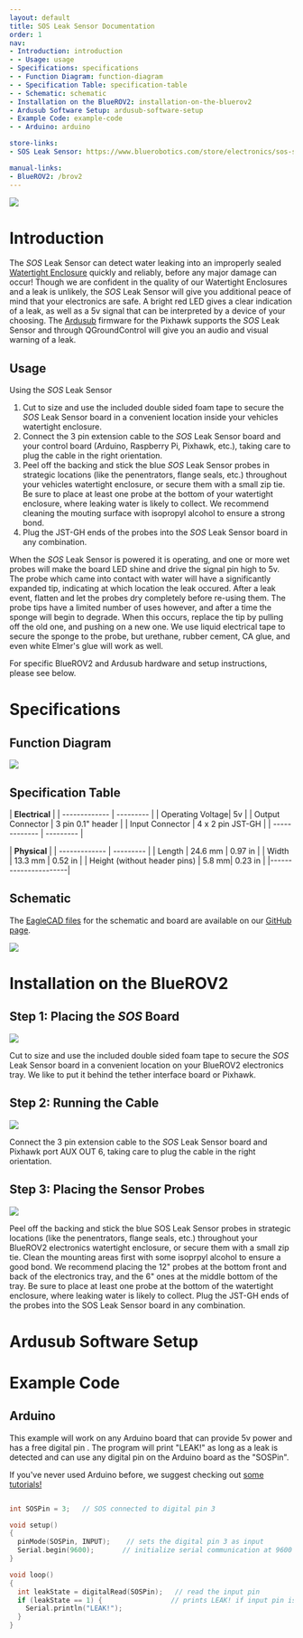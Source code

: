 ```yaml
---
layout: default
title: SOS Leak Sensor Documentation
order: 1
nav:
- Introduction: introduction
- - Usage: usage
- Specifications: specifications
- - Function Diagram: function-diagram
- - Specification Table: specification-table
- - Schematic: schematic
- Installation on the BlueROV2: installation-on-the-bluerov2
- Ardusub Software Setup: ardusub-software-setup
- Example Code: example-code
- - Arduino: arduino

store-links:
- SOS Leak Sensor: https://www.bluerobotics.com/store/electronics/sos-set-r1/

manual-links:
- BlueROV2: /brov2
---
```


<img src="/sos/cad/sos-banner-a.PNG" class="img-responsive" style="max-width:900px"  />

# Introduction

The <em>SOS</em> Leak Sensor can detect water leaking into an improperly sealed <a href="https://www.bluerobotics.com/product-category/watertight-enclosures/">Watertight Enclosure</a> quickly and reliably, before any major damage can occur! Though we are confident in the quality of our Watertight Enclosures and a leak is unlikely, the <em>SOS</em> Leak Sensor will give you additional peace of mind that your electronics are safe. A bright red LED gives a clear indication of a leak, as well as a 5v signal that can be interpreted by a device of your choosing. The <a href="http://ardusub.com/">Ardusub</a> firmware for the Pixhawk supports the <em>SOS</em> Leak Sensor and through QGroundControl will give you an audio and visual warning of a leak.

## Usage

Using the <em>SOS</em> Leak Sensor 

1. Cut to size and use the included double sided foam tape to secure the <em>SOS</em> Leak Sensor board in a convenient location inside your vehicles watertight enclosure.
2. Connect the 3 pin extension cable to the <em>SOS</em> Leak Sensor board and your control board (Arduino, Raspberry Pi, Pixhawk, etc.), taking care to plug the cable in the right orientation.
3. Peel off the backing and stick the blue <em>SOS</em> Leak Sensor probes in strategic locations (like the penentrators, flange seals, etc.) throughout your vehicles watertight enclosure, or secure them with a small zip tie. Be sure to place at least one probe at the bottom of your watertight enclosure, where leaking water is likely to collect. We recommend cleaning the mouting surface with isopropyl alcohol to ensure a strong bond.
4. Plug the JST-GH ends of the probes into the <em>SOS</em> Leak Sensor board in any combination.

When the <em>SOS</em> Leak Sensor is powered it is operating, and one or more wet probes will make the board LED shine and drive the signal pin high to 5v. The probe which came into contact with water will have a significantly expanded tip, indicating at which location the leak occured. After a leak event, flatten and let the probes dry completely before re-using them. The probe tips have a limited number of uses however, and after a time the sponge will begin to degrade. When this occurs, replace the tip by pulling off the old one, and pushing on a new one. We use liquid electrical tape to secure the sponge to the probe, but urethane, rubber cement, CA glue, and even white Elmer's glue will work as well.

For specific BlueROV2 and Ardusub hardware and setup instructions, please see below.

# Specifications

## Function Diagram

<img src="/sos/cad/function-diagram.PNG/" class="img-responsive" style="max-width:800px" />

## Specification Table


|      **Electrical**       |
| ------------- | --------- |
| Operating Voltage| 5v |
| Output Connector | 3 pin 0.1" header |
| Input Connector | 4 x 2 pin JST-GH |
| ------------- | --------- |

|  **Physical**  |
| ------------- | --------- |
| Length | 24.6 mm | 0.97 in |
| Width | 13.3 mm | 0.52 in |
| Height (without header pins) | 5.8 mm| 0.23 in |
|----------------------|

## Schematic

The [EagleCAD files](https://github.com/bluerobotics/SOS-Leak-Sensor) for the schematic and board are available on our [GitHub page](https://github.com/bluerobotics).

[<img src="/sos/cad/sos-schematic.JPG" class="img-responsive" style="max-width:300px" />](https://github.com/bluerobotics/SOS-Leak-Sensor/raw/master/SOS-Leak-Sensor.pdf)

# Installation on the BlueROV2

## Step 1: Placing the <em>SOS</em> Board

<img src="/sos/cad/sos-layout.PNG" class="img-responsive" style="max-width:800px"  />

Cut to size and use the included double sided foam tape to secure the <em>SOS</em> Leak Sensor board in a convenient location on your BlueROV2 electronics tray. We like to put it behind the tether interface board or Pixhawk. 

## Step 2: Running the Cable

<img src="/sos/cad/board-placement.png" class="img-responsive" style="max-width:800px"  />

Connect the 3 pin extension cable to the <em>SOS</em> Leak Sensor board and Pixhawk port AUX OUT 6, taking care to plug the cable in the right orientation.

## Step 3: Placing the Sensor Probes

<img src="/sos/cad/probe-placement.png" class="img-responsive" style="max-width:800px"  />

Peel off the backing and stick the blue SOS Leak Sensor probes in strategic locations (like the penentrators, flange seals, etc.) throughout your BlueROV2 electronics watertight enclosure, or secure them with a small zip tie. Clean the mounting areas first with some isoprpyl alcohol to ensure a good bond. We recommend placing the 12" probes at the bottom front and back of the electronics tray, and the 6" ones at the middle bottom of the tray.
Be sure to place at least one probe at the bottom of the watertight enclosure, where leaking water is likely to collect. Plug the JST-GH ends of the probes into the SOS Leak Sensor board in any combination.

# Ardusub Software Setup

# Example Code

## Arduino

This example will work on any Arduino board that can provide 5v power and has a free digital pin . The program will print "LEAK!" as long as a leak is detected and can use any digital pin on the Arduino board as the "SOSPin".

If you've never used Arduino before, we suggest checking out [some tutorials!](https://www.arduino.cc/en/Tutorial/HomePage)

~~~~~~~~~~ cpp

int SOSPin = 3;   // SOS connected to digital pin 3

void setup()
{
  pinMode(SOSPin, INPUT);    // sets the digital pin 3 as input
  Serial.begin(9600);       // initialize serial communication at 9600 bits per second:
}

void loop()
{
  int leakState = digitalRead(SOSPin);   // read the input pin
  if (leakState == 1) {                 // prints LEAK! if input pin is high
    Serial.println("LEAK!");
  }
}
~~~~~~~~~~~~~~~~

